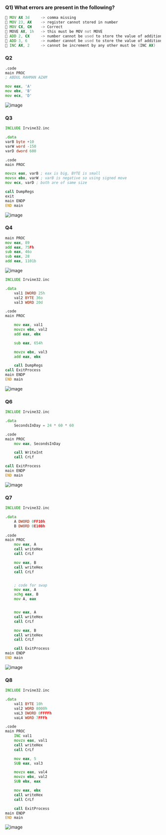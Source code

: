 ### Q1) What errors are present in the following?
```asm
 MOV AX 3d     -> comma missing
 MOV 23, AX    -> register cannot stored in number
 MOV CX, CH    -> Correct
 MOVE AX, 1h   -> this must be MOV not MOVE
 ADD 2, CX     -> number cannot be used to store the value of addition
 ADD 3, 6      -> number cannot be used to store the value of addition
 INC AX, 2     -> cannot be increment by any other must be (INC AX)
```

### Q2 
```asm
.code
main PROC
; ABDUL RAHMAN AZAM

mov eax, 'A'
mov ebx, 'B'
mov ecx, 'D'
```

![image](https://github.com/user-attachments/assets/42b13988-7075-4570-b417-e0a80c2131eb)

### Q3
```asm
INCLUDE Irvine32.inc

.data
varB byte +10
varW word -150
varD dword 600

.code
main PROC

movzx eax, varB ; eax is big, BYTE is small
movsx ebx, varW ; varB is negative so using signed move
mov ecx, varD ; both are of same size

call DumpRegs
exit
main ENDP
END main
```

![image](https://github.com/user-attachments/assets/8c2bdac8-816b-4c37-abba-4b3fd039370b)


### Q4
```asm
main PROC
mov eax, 89
add eax, 75Fh
sub eax, 46o
sub eax, 28
add eax, 1101b
```
![image](https://github.com/user-attachments/assets/a495c74c-2c2b-419b-9a08-465183fe398c)


```asm
INCLUDE Irvine32.inc

.data
	val1 DWORD 25h
	val2 BYTE 36o
	val3 WORD 20d

.code
main PROC

	mov eax, val1
	movzx ebx, val2
	add eax, ebx

	sub eax, 654h

	movzx ebx, val3
	add eax, ebx

	call DumpRegs		
call ExitProcess
main ENDP
END main
```

![image](https://github.com/user-attachments/assets/69cfdaa7-2af6-4f20-81a6-4ede1574bee6)


### Q6
```asm
INCLUDE Irvine32.inc

.data
	SecondsInDay = 24 * 60 * 60

.code
main PROC
	mov eax, SecondsInDay

	call WriteInt
	call CrLf

call ExitProcess
main ENDP
END main
```
![image](https://github.com/user-attachments/assets/6c052035-9332-4c4c-b5e1-9a20a3941e33)

### Q7
```asm
INCLUDE Irvine32.inc

.data
	A DWORD 0FF10h
	B DWORD 0E10Bh
	
.code
main PROC
	mov eax, A
	call writeHex
	call CrLf

	mov eax, B
	call writeHex
	call CrLf


	; code for swap
	mov eax, A
	xchg eax, B
	mov A, eax


	mov eax, A
	call writeHex
	call CrLf

	mov eax, B
	call writeHex
	call CrLf

	call ExitProcess
main ENDP
END main
```
![image](https://github.com/user-attachments/assets/01b41cca-4397-417b-9fec-dfa2de86505e)



### Q8
```asm
INCLUDE Irvine32.inc

.data
	val1 BYTE 10h
	val2 WORD 8000h
	vaL3 DWORD 0FFFFh
	vaL4 WORD 7FFFh

.code
main PROC
	INC val1
	movzx eax, val1
	call writeHex
	call CrLf

	mov eax, 5
	SUB eax, val3

	movzx eax, val4
	movzx ebx, val2
	SUB ebx, eax

	mov eax, ebx
	call writeHex
	call CrLf

	call ExitProcess
main ENDP
END main
```
![image](https://github.com/user-attachments/assets/7e1f1520-4800-4270-a3aa-c7b9164bd79d)

